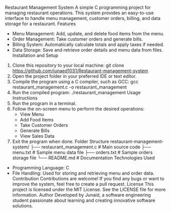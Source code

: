 Restaurant Management System
A simple C programming project for managing restaurant operations. This system provides an easy-to-use interface to handle menu management, customer orders, billing, and data storage for a restaurant.
Features
- Menu Management: Add, update, and delete food items from the menu.
- Order Management: Take customer orders and generate bills.
- Billing System: Automatically calculate totals and apply taxes if needed.
- Data Storage: Save and retrieve order details and menu data from files.
Installation and Setup
1. Clone this repository to your local machine:
   git clone https://github.com/junaed1031/Restaurant-management-system
2. Open the project folder in your preferred IDE or text editor.
3. Compile the program using a C compiler, such as GCC:
   gcc restaurant_management.c -o restaurant_management
4. Run the compiled program:
   ./restaurant_management
Usage Instructions
1. Run the program in a terminal.
2. Follow the on-screen menu to perform the desired operations:
   - View Menu
   - Add Food Items
   - Take Customer Orders
   - Generate Bills
   - View Sales Data
3. Exit the program when done.
Folder Structure
restaurant-management-system/
├── restaurant_management.c   # Main source code
├── menu.txt                  # Sample menu data file
├── orders.txt                # Sample orders storage file
└── README.md                 # Documentation
Technologies Used
- Programming Language: C
- File Handling: Used for storing and retrieving menu and order data.
Contribution
Contributions are welcome! If you find any bugs or want to improve the system, feel free to create a pull request.
License
This project is licensed under the MIT License. See the LICENSE file for more information.
Author
Developed by Junaid, a software engineering student passionate about learning and creating innovative software solutions.
